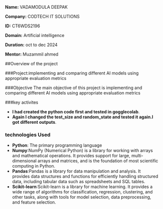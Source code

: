 **Name:** VADAMODULA DEEPAK

**Company:** CODTECH IT SOLUTIONS

**ID:** CT6WDS2196

**Domain:** Artificial intelligence

**Duration:** oct to dec 2024

**Mentor:** Muzammil ahmed

##Overview of the project

###Project:implementing and comparing different AI models using appropriate evaluation metrics

###Objective
The main objective of this project is implementing and comparing different AI models using
appropriate evaluation metrics

###key activites
- **I had created the python code first and tested in gogglecolab**.
- **Again I changed the test_size and random_state and tested it again.I got different outputs**.
### technologies Used
- **Python**: The primary programming language
- **Numpy**:NumPy (Numerical Python) is a library for working with arrays and mathematical operations. It provides support for large, multi-dimensional arrays and matrices, and is the foundation of most scientific computing in Python.
- **Pandas**:Pandas is a library for data manipulation and analysis. It provides data structures and functions for efficiently handling structured data, including tabular data such as spreadsheets and SQL tables.
- **Scikit-learn**:Scikit-learn is a library for machine learning. It provides a wide range of algorithms for classification, regression, clustering, and other tasks, along with tools for model selection, data preprocessing, and feature selection.

